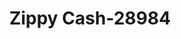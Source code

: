 ---
f_zip-code: 39667
f_state-code: MS
title: Zippy Cash-28984
f_phone: 601-876-0020
f_city-only: Tylertown
f_address: 600 Beulah Ave Tylertown
f_location-unique-id: '28984'
slug: zippy-cash-28984
updated-on: '2024-05-30T13:46:58.046Z'
created-on: '2024-05-30T13:36:59.803Z'
published-on: '2024-05-30T13:54:32.469Z'
f_city-state: cms/city/tylertown-ms.md
f_company: cms/company/zippy-cash.md
f_state: cms/state/mississippi.md
layout: '[payday-loan].html'
tags: payday-loan
---